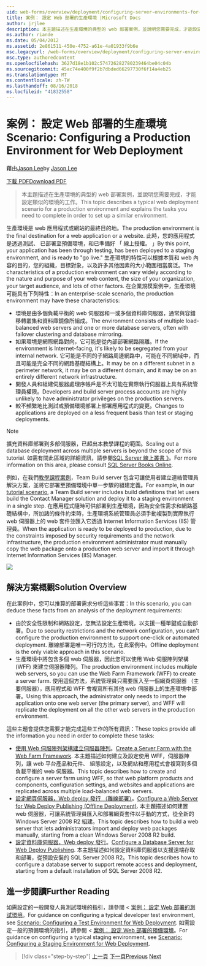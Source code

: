 ```yaml
---
uid: web-forms/overview/deployment/configuring-server-environments-for-web-deployment/scenario-configuring-a-production-environment-for-web-deployment
title: 案例： 設定 Web 部署的生產環境 |Microsoft Docs
author: jrjlee
description: 本主題描述在生產環境的典型的 web 部署案例，並說明您需要完成，才能設定類似的工作...
ms.author: riande
ms.date: 05/04/2012
ms.assetid: 2e861511-450e-4752-a61e-4a01933f9b6e
msc.legacyurl: /web-forms/overview/deployment/configuring-server-environments-for-web-deployment/scenario-configuring-a-production-environment-for-web-deployment
msc.type: authoredcontent
ms.openlocfilehash: 3627d18e1b102c574726282780239464be04c04b
ms.sourcegitcommit: 45ac74e400f9f2b7dbded66297730f6f14a4eb25
ms.translationtype: MT
ms.contentlocale: zh-TW
ms.lasthandoff: 08/16/2018
ms.locfileid: "41832558"
---
```

<a name="scenario-configuring-a-production-environment-for-web-deployment"></a><span data-ttu-id="44d23-103">案例： 設定 Web 部署的生產環境</span><span class="sxs-lookup"><span data-stu-id="44d23-103">Scenario: Configuring a Production Environment for Web Deployment</span></span>
====================
<span data-ttu-id="44d23-104">藉由[Jason Lee](https://github.com/jrjlee)</span><span class="sxs-lookup"><span data-stu-id="44d23-104">by [Jason Lee](https://github.com/jrjlee)</span></span>

[<span data-ttu-id="44d23-105">下載 PDF</span><span class="sxs-lookup"><span data-stu-id="44d23-105">Download PDF</span></span>](https://msdnshared.blob.core.windows.net/media/MSDNBlogsFS/prod.evol.blogs.msdn.com/CommunityServer.Blogs.Components.WeblogFiles/00/00/00/63/56/8130.DeployingWebAppsInEnterpriseScenarios.pdf)

> <span data-ttu-id="44d23-106">本主題描述在生產環境的典型的 web 部署案例，並說明您需要完成，才能設定類似的環境的工作。</span><span class="sxs-lookup"><span data-stu-id="44d23-106">This topic describes a typical web deployment scenario for a production environment and explains the tasks you need to complete in order to set up a similar environment.</span></span>


<span data-ttu-id="44d23-107">生產環境是 web 應用程式或網站的最終目的地。</span><span class="sxs-lookup"><span data-stu-id="44d23-107">The production environment is the final destination for a web application or a website.</span></span> <span data-ttu-id="44d23-108">此時，您的應用程式是透過測試、 已部署至預備環境，和已準備好 「 線上授權。 」</span><span class="sxs-lookup"><span data-stu-id="44d23-108">By this point, your application has been through testing, has been deployed to a staging environment, and is ready to "go live."</span></span> <span data-ttu-id="44d23-109">生產環境的特性可以根據本質和 web 內容的目的，您的組織，目標對象，以及許多其他因素的大小範圍相當廣泛。</span><span class="sxs-lookup"><span data-stu-id="44d23-109">The characteristics of a production environment can vary widely according to the nature and purpose of your web content, the size of your organization, your target audience, and lots of other factors.</span></span> <span data-ttu-id="44d23-110">在企業規模案例中，生產環境可能具有下列特性：</span><span class="sxs-lookup"><span data-stu-id="44d23-110">In an enterprise-scale scenario, the production environment may have these characteristics:</span></span>

- <span data-ttu-id="44d23-111">環境是由多個負載平衡的 web 伺服器和一或多個資料庫伺服器，通常與容錯移轉叢集和資料庫鏡像所組成。</span><span class="sxs-lookup"><span data-stu-id="44d23-111">The environment consists of multiple load-balanced web servers and one or more database servers, often with failover clustering and database mirroring.</span></span>
- <span data-ttu-id="44d23-112">如果環境是網際網路對向，它可能是從內部部署網路隔離。</span><span class="sxs-lookup"><span data-stu-id="44d23-112">If the environment is Internet-facing, it's likely to be segregated from your internal network.</span></span> <span data-ttu-id="44d23-113">它可能是不同的子網路周邊網路中，可能在不同網域中，而且可能是完全不同的網路基礎結構上。</span><span class="sxs-lookup"><span data-stu-id="44d23-113">It may be on a different subnet in a perimeter network, it may be on a different domain, and it may be on an entirely different network infrastructure.</span></span>
- <span data-ttu-id="44d23-114">開發人員和組建伺服器處理序帳戶是不太可能在實際執行伺服器上具有系統管理員權限。</span><span class="sxs-lookup"><span data-stu-id="44d23-114">Developers and build server process accounts are highly unlikely to have administrator privileges on the production servers.</span></span>
- <span data-ttu-id="44d23-115">較不頻繁地比測試或預備環境部署上部署應用程式的變更。</span><span class="sxs-lookup"><span data-stu-id="44d23-115">Changes to applications are deployed on a less frequent basis than test or staging deployments.</span></span>

> [!NOTE]
> <span data-ttu-id="44d23-116">擴充資料庫部署到多部伺服器，已超出本教學課程的範圍。</span><span class="sxs-lookup"><span data-stu-id="44d23-116">Scaling out a database deployment across multiple servers is beyond the scope of this tutorial.</span></span> <span data-ttu-id="44d23-117">如需有關此區域的詳細資訊，請參閱[SQL Server 線上叢書 》](https://technet.microsoft.com/library/ms130214.aspx)。</span><span class="sxs-lookup"><span data-stu-id="44d23-117">For more information on this area, please consult [SQL Server Books Online](https://technet.microsoft.com/library/ms130214.aspx).</span></span>


<span data-ttu-id="44d23-118">例如，在我們[教學課程案例](../deploying-web-applications-in-enterprise-scenarios/enterprise-web-deployment-scenario-overview.md)，Team Build server 包含可讓使用者建立連絡管理員解決方案，並將它部署至預備環境中單一步驟的組建定義。</span><span class="sxs-lookup"><span data-stu-id="44d23-118">For example, in our [tutorial scenario](../deploying-web-applications-in-enterprise-scenarios/enterprise-web-deployment-scenario-overview.md), a Team Build server includes build definitions that let users build the Contact Manager solution and deploy it to a staging environment in a single step.</span></span> <span data-ttu-id="44d23-119">在應用程式隨時可供部署到生產環境，因為安全性需求和網路基礎結構中，所加諸的條件約束時，生產環境系統管理員必須手動複製到實際執行 web 伺服器上的 web 套件並匯入它透過 Internet Information Services (IIS) 管理員。</span><span class="sxs-lookup"><span data-stu-id="44d23-119">When the application is ready to be deployed to production, due to the constraints imposed by security requirements and the network infrastructure, the production environment administrator must manually copy the web package onto a production web server and import it through Internet Information Services (IIS) Manager.</span></span>

![](scenario-configuring-a-production-environment-for-web-deployment/_static/image1.png)

## <a name="solution-overview"></a><span data-ttu-id="44d23-120">解決方案概觀</span><span class="sxs-lookup"><span data-stu-id="44d23-120">Solution Overview</span></span>

<span data-ttu-id="44d23-121">在此案例中，您可以推算的部署需求分析這些事實：</span><span class="sxs-lookup"><span data-stu-id="44d23-121">In this scenario, you can deduce these facts from an analysis of the deployment requirements:</span></span>

- <span data-ttu-id="44d23-122">由於安全性限制和網路設定，您無法設定生產環境，以支援一種單鍵或自動部署。</span><span class="sxs-lookup"><span data-stu-id="44d23-122">Due to security restrictions and the network configuration, you can't configure the production environment to support one-click or automated deployment.</span></span> <span data-ttu-id="44d23-123">離線部署是唯一可行的方法，在此案例中。</span><span class="sxs-lookup"><span data-stu-id="44d23-123">Offline deployment is the only viable approach in this scenario.</span></span>
- <span data-ttu-id="44d23-124">生產環境中將包含多個 web 伺服器，因此您可以使用 Web 伺服陣列架構 (WFF) 來建立伺服器陣列。</span><span class="sxs-lookup"><span data-stu-id="44d23-124">The production environment includes multiple web servers, so you can use the Web Farm Framework (WFF) to create a server farm.</span></span> <span data-ttu-id="44d23-125">使用這個方法，系統管理員只需要匯入至一個網頁伺服器 （主要伺服器），應用程式和 WFF 會複寫所有其他 web 伺服器上的生產環境中部署。</span><span class="sxs-lookup"><span data-stu-id="44d23-125">Using this approach, the administrator only needs to import the application onto one web server (the primary server), and WFF will replicate the deployment on all the other web servers in the production environment.</span></span>

<span data-ttu-id="44d23-126">這些主題會提供您需要才能完成這些工作的所有資訊：</span><span class="sxs-lookup"><span data-stu-id="44d23-126">These topics provide all the information you need in order to complete these tasks:</span></span>

- <span data-ttu-id="44d23-127">[使用 Web 伺服陣列架構建立伺服器陣列](configuring-a-database-server-for-web-deploy-publishing.md)。</span><span class="sxs-lookup"><span data-stu-id="44d23-127">[Create a Server Farm with the Web Farm Framework](configuring-a-database-server-for-web-deploy-publishing.md).</span></span> <span data-ttu-id="44d23-128">本主題描述如何建立及設定使用 WFF，伺服器陣列，讓 web 平台產品和元件、 組態設定，以及網站和應用程式會複寫到多個負載平衡的 web 伺服器。</span><span class="sxs-lookup"><span data-stu-id="44d23-128">This topic describes how to create and configure a server farm using WFF, so that web platform products and components, configuration settings, and websites and applications are replicated across multiple load-balanced web servers.</span></span>
- <span data-ttu-id="44d23-129">[設定網頁伺服器，Web deploy 發行 （離線部署）](configuring-a-web-server-for-web-deploy-publishing-offline-deployment.md)。</span><span class="sxs-lookup"><span data-stu-id="44d23-129">[Configure a Web Server for Web Deploy Publishing (Offline Deployment)](configuring-a-web-server-for-web-deploy-publishing-offline-deployment.md).</span></span> <span data-ttu-id="44d23-130">本主題描述如何建置 web 伺服器，可讓系統管理員匯入和部署網頁套件以手動的方式，從全新的 Windows Server 2008 R2 組建。</span><span class="sxs-lookup"><span data-stu-id="44d23-130">This topic describes how to build a web server that lets administrators import and deploy web packages manually, starting from a clean Windows Server 2008 R2 build.</span></span>
- <span data-ttu-id="44d23-131">[設定資料庫伺服器，Web deploy 發行](configuring-a-database-server-for-web-deploy-publishing.md)。</span><span class="sxs-lookup"><span data-stu-id="44d23-131">[Configure a Database Server for Web Deploy Publishing](configuring-a-database-server-for-web-deploy-publishing.md).</span></span> <span data-ttu-id="44d23-132">本主題描述如何設定資料庫伺服器以支援遠端存取和部署，從預設安裝的 SQL Server 2008 R2。</span><span class="sxs-lookup"><span data-stu-id="44d23-132">This topic describes how to configure a database server to support remote access and deployment, starting from a default installation of SQL Server 2008 R2.</span></span>

## <a name="further-reading"></a><span data-ttu-id="44d23-133">進一步閱讀</span><span class="sxs-lookup"><span data-stu-id="44d23-133">Further Reading</span></span>

<span data-ttu-id="44d23-134">如需設定的一般開發人員測試環境的指引，請參閱 <<c0> [ 案例： 設定 Web 部署的測試環境](scenario-configuring-a-test-environment-for-web-deployment.md)。</span><span class="sxs-lookup"><span data-stu-id="44d23-134">For guidance on configuring a typical developer test environment, see [Scenario: Configuring a Test Environment for Web Deployment](scenario-configuring-a-test-environment-for-web-deployment.md).</span></span> <span data-ttu-id="44d23-135">如需設定一般的預備環境的指引，請參閱 <<c0> [ 案例： 設定 Web 部署的預備環境](scenario-configuring-a-staging-environment-for-web-deployment.md)。</span><span class="sxs-lookup"><span data-stu-id="44d23-135">For guidance on configuring a typical staging environment, see [Scenario: Configuring a Staging Environment for Web Deployment](scenario-configuring-a-staging-environment-for-web-deployment.md).</span></span>

> [!div class="step-by-step"]
> <span data-ttu-id="44d23-136">[上一頁](scenario-configuring-a-staging-environment-for-web-deployment.md)
> [下一頁](configuring-a-web-server-for-web-deploy-publishing-remote-agent.md)</span><span class="sxs-lookup"><span data-stu-id="44d23-136">[Previous](scenario-configuring-a-staging-environment-for-web-deployment.md)
[Next](configuring-a-web-server-for-web-deploy-publishing-remote-agent.md)</span></span>
